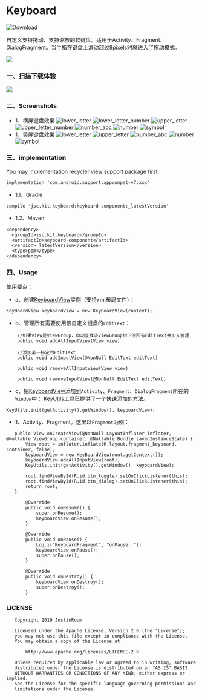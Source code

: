 # Keyboard
[ ![Download](https://api.bintray.com/packages/justinquote/maven/keyboard-component/images/download.svg) ](https://bintray.com/justinquote/maven/keyboard-component/_latestVersion)

自定义支持拖动、支持缩放的软键盘。适用于Activity、Fragment、DialogFragment。当手指在键盘上滑动超过8pixels时就进入了拖动模式。


<a href='https://bintray.com/justinquote/maven/keyboard-component?source=watch' alt='Get automatic notifications about new "keyboard-component" versions'><img src='https://www.bintray.com/docs/images/bintray_badge_color.png'></a>

### 一、扫描下载体验
![](app/src/main/res/drawable/keboard_qr_code.png)

### 二、Screenshots
 + 1、横屏键盘效果
 ![lower_letter](output/shots/l_lower_letter.png)
 ![lower_letter_number](output/shots/l_lower_letter_number.png)
 ![upper_letter](output/shots/l_upper_letter.png)
 ![upper_letter_number](output/shots/l_upper_letter_number.png)
 ![number_abc](output/shots/l_number_abc.png)
 ![number](output/shots/l_number.png)
 ![symbol](output/shots/l_symbol.png)
 + 1、竖屏键盘效果
 ![lower_letter](output/shots/p_lower_letter.png)
 ![upper_letter](output/shots/p_upper_letter.png)
 ![number_abc](output/shots/p_number_abc.png)
 ![number](output/shots/p_number.png)
 ![symbol](output/shots/p_symbol.png)

### 三、implementation
You may implementation recycler view support package first.
```
implementation 'com.android.support:appcompat-v7:xxx'
```
+ 1.1、Gradle
```
compile 'jsc.kit.keyboard:keyboard-component:_latestVersion'
```
+ 1.2、Maven
```
<dependency>
  <groupId>jsc.kit.keyboard</groupId>
  <artifactId>keyboard-component</artifactId>
  <version>_latestVersion</version>
  <type>pom</type>
</dependency>
```

### 四、Usage
 使用要点：
 + a、创建[KeyboardView](keboardLibrary/src/main/java/jsc/kit/keyboard/KeyboardView.java)实例（支持xml布局文件）：
```
KeyBoardView keyboardView = new KeyBoardView(context);
```
+ b、管理所有需要使用该自定义键盘的`EditText`：
```
    //如果view是ViewGroup，自动查找该ViewGroup树下的所有EditText并加入管理
    public void addAllInputView(View view)

    //添加某一特定的EditText
    public void addInputView(@NonNull EditText editText)

    public void removeAllInputView(View view)

    public void removeInputView(@NonNull EditText editText)
```
+ c、把[KeyboardView](keboardLibrary/src/main/java/jsc/kit/keyboard/KeyboardView.java)添加到`Activity`、`Fragment`、`DialogFragment`所在的`Window`中：
[KeyUtils](keboardLibrary/src/main/java/jsc/kit/keyboard/KeyUtils.java)工具已提供了一个快速添加的方法。
```
KeyUtils.init(getActivity().getWindow(), keyboardView);
```
 
 + 1、Activity、Fragment。这里以`Fragment`为例：
 ```
    public View onCreateView(@NonNull LayoutInflater inflater, @Nullable ViewGroup container, @Nullable Bundle savedInstanceState) {
        View root = inflater.inflate(R.layout.fragment_keyboard, container, false);
        keyboardView = new KeyBoardView(root.getContext());
        keyboardView.addAllInputView(root);
        KeyUtils.init(getActivity().getWindow(), keyboardView);

        root.findViewById(R.id.btn_toggle).setOnClickListener(this);
        root.findViewById(R.id.btn_dialog).setOnClickListener(this);
        return root;
    }
    
        @Override
        public void onResume() {
            super.onResume();
            keyboardView.onResume();
        }
    
        @Override
        public void onPause() {
            Log.i("KeyboardFragment", "onPause: ");
            keyboardView.onPause();
            super.onPause();
        }
    
        @Override
        public void onDestroy() {
            keyboardView.onDestroy();
            super.onDestroy();
        }
```

### LICENSE
```
   Copyright 2019 JustinRoom

   Licensed under the Apache License, Version 2.0 (the "License");
   you may not use this file except in compliance with the License.
   You may obtain a copy of the License at

       http://www.apache.org/licenses/LICENSE-2.0

   Unless required by applicable law or agreed to in writing, software
   distributed under the License is distributed on an "AS IS" BASIS,
   WITHOUT WARRANTIES OR CONDITIONS OF ANY KIND, either express or implied.
   See the License for the specific language governing permissions and
   limitations under the License.
```

